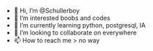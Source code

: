 - 👋 Hi, I’m @Schullerboy
- 👀 I’m interested boobs and codes
- 🌱 I’m currently learning python, postgresql, IA
- 💞️ I’m looking to collaborate on everywhere
- 📫 How to reach me > no way

<!---
Schullerboy/Schullerboy is a ✨ special ✨ repository because its `README.md` (this file) appears on your GitHub profile.
You can click the Preview link to take a look at your changes.
--->
